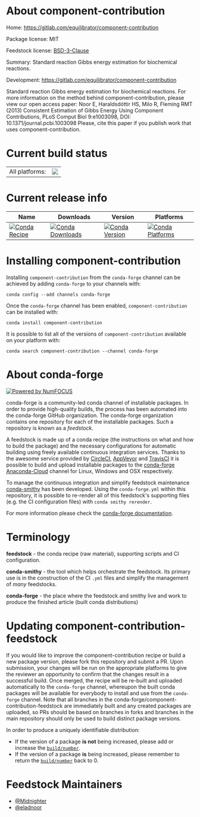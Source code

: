 About component-contribution
============================

Home: https://gitlab.com/equilibrator/component-contribution

Package license: MIT

Feedstock license: [BSD-3-Clause](https://github.com/conda-forge/component-contribution-feedstock/blob/master/LICENSE.txt)

Summary: Standard reaction Gibbs energy estimation for biochemical reactions.

Development: https://gitlab.com/equilibrator/component-contribution

Standard reaction Gibbs energy estimation for biochemical reactions.  For more information on the method behind component-contribution, please view our open access paper:
Noor E, Haraldsdóttir HS, Milo R, Fleming RMT (2013) Consistent Estimation of Gibbs Energy Using Component Contributions, PLoS Comput Biol 9:e1003098, DOI: 10.1371/journal.pcbi.1003098
Please, cite this paper if you publish work that uses component-contribution.


Current build status
====================


<table><tr><td>All platforms:</td>
    <td>
      <a href="https://dev.azure.com/conda-forge/feedstock-builds/_build/latest?definitionId=11164&branchName=master">
        <img src="https://dev.azure.com/conda-forge/feedstock-builds/_apis/build/status/component-contribution-feedstock?branchName=master">
      </a>
    </td>
  </tr>
</table>

Current release info
====================

| Name | Downloads | Version | Platforms |
| --- | --- | --- | --- |
| [![Conda Recipe](https://img.shields.io/badge/recipe-component--contribution-green.svg)](https://anaconda.org/conda-forge/component-contribution) | [![Conda Downloads](https://img.shields.io/conda/dn/conda-forge/component-contribution.svg)](https://anaconda.org/conda-forge/component-contribution) | [![Conda Version](https://img.shields.io/conda/vn/conda-forge/component-contribution.svg)](https://anaconda.org/conda-forge/component-contribution) | [![Conda Platforms](https://img.shields.io/conda/pn/conda-forge/component-contribution.svg)](https://anaconda.org/conda-forge/component-contribution) |

Installing component-contribution
=================================

Installing `component-contribution` from the `conda-forge` channel can be achieved by adding `conda-forge` to your channels with:

```
conda config --add channels conda-forge
```

Once the `conda-forge` channel has been enabled, `component-contribution` can be installed with:

```
conda install component-contribution
```

It is possible to list all of the versions of `component-contribution` available on your platform with:

```
conda search component-contribution --channel conda-forge
```


About conda-forge
=================

[![Powered by NumFOCUS](https://img.shields.io/badge/powered%20by-NumFOCUS-orange.svg?style=flat&colorA=E1523D&colorB=007D8A)](http://numfocus.org)

conda-forge is a community-led conda channel of installable packages.
In order to provide high-quality builds, the process has been automated into the
conda-forge GitHub organization. The conda-forge organization contains one repository
for each of the installable packages. Such a repository is known as a *feedstock*.

A feedstock is made up of a conda recipe (the instructions on what and how to build
the package) and the necessary configurations for automatic building using freely
available continuous integration services. Thanks to the awesome service provided by
[CircleCI](https://circleci.com/), [AppVeyor](https://www.appveyor.com/)
and [TravisCI](https://travis-ci.com/) it is possible to build and upload installable
packages to the [conda-forge](https://anaconda.org/conda-forge)
[Anaconda-Cloud](https://anaconda.org/) channel for Linux, Windows and OSX respectively.

To manage the continuous integration and simplify feedstock maintenance
[conda-smithy](https://github.com/conda-forge/conda-smithy) has been developed.
Using the ``conda-forge.yml`` within this repository, it is possible to re-render all of
this feedstock's supporting files (e.g. the CI configuration files) with ``conda smithy rerender``.

For more information please check the [conda-forge documentation](https://conda-forge.org/docs/).

Terminology
===========

**feedstock** - the conda recipe (raw material), supporting scripts and CI configuration.

**conda-smithy** - the tool which helps orchestrate the feedstock.
                   Its primary use is in the construction of the CI ``.yml`` files
                   and simplify the management of *many* feedstocks.

**conda-forge** - the place where the feedstock and smithy live and work to
                  produce the finished article (built conda distributions)


Updating component-contribution-feedstock
=========================================

If you would like to improve the component-contribution recipe or build a new
package version, please fork this repository and submit a PR. Upon submission,
your changes will be run on the appropriate platforms to give the reviewer an
opportunity to confirm that the changes result in a successful build. Once
merged, the recipe will be re-built and uploaded automatically to the
`conda-forge` channel, whereupon the built conda packages will be available for
everybody to install and use from the `conda-forge` channel.
Note that all branches in the conda-forge/component-contribution-feedstock are
immediately built and any created packages are uploaded, so PRs should be based
on branches in forks and branches in the main repository should only be used to
build distinct package versions.

In order to produce a uniquely identifiable distribution:
 * If the version of a package **is not** being increased, please add or increase
   the [``build/number``](https://conda.io/docs/user-guide/tasks/build-packages/define-metadata.html#build-number-and-string).
 * If the version of a package **is** being increased, please remember to return
   the [``build/number``](https://conda.io/docs/user-guide/tasks/build-packages/define-metadata.html#build-number-and-string)
   back to 0.

Feedstock Maintainers
=====================

* [@Midnighter](https://github.com/Midnighter/)
* [@eladnoor](https://github.com/eladnoor/)

